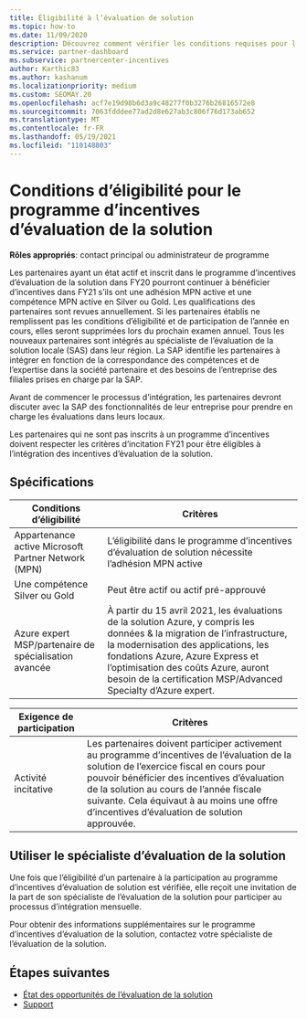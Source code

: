 ```yaml
---
title: Éligibilité à l’évaluation de solution
ms.topic: how-to
ms.date: 11/09/2020
description: Découvrez comment vérifier les conditions requises pour l’éligibilité à la participation au programme incentives d’évaluation de la solution.
ms.service: partner-dashboard
ms.subservice: partnercenter-incentives
author: Karthic83
ms.author: kashanum
ms.localizationpriority: medium
ms.custom: SEOMAY.20
ms.openlocfilehash: acf7e19d98b6d3a9c48277f0b3276b26816572e8
ms.sourcegitcommit: 7063fdddee77ad2d8e627ab3c806f76d173ab652
ms.translationtype: MT
ms.contentlocale: fr-FR
ms.lasthandoff: 05/19/2021
ms.locfileid: "110148803"
---
```

# <a name="eligibility-requirements-for-the-solution-assessment-incentives-program"></a>Conditions d’éligibilité pour le programme d’incentives d’évaluation de la solution

**Rôles appropriés**: contact principal ou administrateur de programme

Les partenaires ayant un état actif et inscrit dans le programme d’incentives d’évaluation de la solution dans FY20 pourront continuer à bénéficier d’incentives dans FY21 s’ils ont une adhésion MPN active et une compétence MPN active en Silver ou Gold. Les qualifications des partenaires sont revues annuellement. Si les partenaires établis ne remplissent pas les conditions d’éligibilité et de participation de l’année en cours, elles seront supprimées lors du prochain examen annuel. Tous les nouveaux partenaires sont intégrés au spécialiste de l’évaluation de la solution locale (SAS) dans leur région. La SAP identifie les partenaires à intégrer en fonction de la correspondance des compétences et de l’expertise dans la société partenaire et des besoins de l’entreprise des filiales prises en charge par la SAP.

Avant de commencer le processus d’intégration, les partenaires devront discuter avec la SAP des fonctionnalités de leur entreprise pour prendre en charge les évaluations dans leurs locaux.

Les partenaires qui ne sont pas inscrits à un programme d’incentives doivent respecter les critères d’incitation FY21 pour être éligibles à l’intégration des incentives d’évaluation de la solution.

## <a name="requirements"></a>Spécifications

|**Conditions d’éligibilité**|**Critères**|
|-----------------------|------------------|
|Appartenance active Microsoft Partner Network (MPN)|L’éligibilité dans le programme d’incentives d’évaluation de solution nécessite l’adhésion MPN active|
|Une compétence Silver ou Gold|Peut être actif ou actif pré-approuvé|
|Azure expert MSP/partenaire de spécialisation avancée|À partir du 15 avril 2021, les évaluations de la solution Azure, y compris les données & la migration de l’infrastructure, la modernisation des applications, les fondations Azure, Azure Express et l’optimisation des coûts Azure, auront besoin de la certification MSP/Advanced Specialty d’Azure expert.|

|**Exigence de participation**|**Critères**|
|-------------------------|-------------------------------------|
|Activité incitative|Les partenaires doivent participer activement au programme d’incentives de l’évaluation de la solution de l’exercice fiscal en cours pour pouvoir bénéficier des incentives d’évaluation de la solution au cours de l’année fiscale suivante. Cela équivaut à au moins une offre d’incentives d’évaluation de solution approuvée.|

## <a name="work-with-solution-assessment-specialist"></a>Utiliser le spécialiste d’évaluation de la solution

Une fois que l’éligibilité d’un partenaire à la participation au programme d’incentives d’évaluation de solution est vérifiée, elle reçoit une invitation de la part de son spécialiste de l’évaluation de la solution pour participer au processus d’intégration mensuelle.

Pour obtenir des informations supplémentaires sur le programme d’incentives d’évaluation de la solution, contactez votre spécialiste de l’évaluation de la solution.

## <a name="next-steps"></a>Étapes suivantes

- [État des opportunités de l’évaluation de la solution](chip-solution-assessment.md)
- [Support](report-problems-with-partner-center.md)









